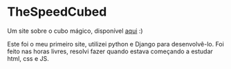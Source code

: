 # TheSpeedCubed
Um site sobre o cubo mágico, disponível [aqui](http://thespeedcubed.herokuapp.com) :)

Este foi o meu primeiro site, utilizei python e Django para desenvolvê-lo. Foi feito nas horas livres, resolvi fazer quando estava começando a estudar html, css e JS.
